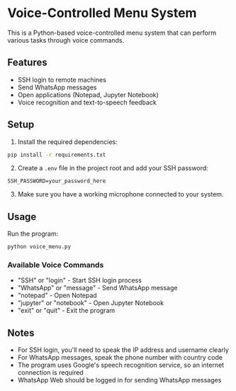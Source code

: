 # Voice-Controlled Menu System

This is a Python-based voice-controlled menu system that can perform various tasks through voice commands.

## Features

- SSH login to remote machines
- Send WhatsApp messages
- Open applications (Notepad, Jupyter Notebook)
- Voice recognition and text-to-speech feedback

## Setup

1. Install the required dependencies:
```bash
pip install -r requirements.txt
```

2. Create a `.env` file in the project root and add your SSH password:
```
SSH_PASSWORD=your_password_here
```

3. Make sure you have a working microphone connected to your system.

## Usage

Run the program:
```bash
python voice_menu.py
```

### Available Voice Commands

- "SSH" or "login" - Start SSH login process
- "WhatsApp" or "message" - Send WhatsApp message
- "notepad" - Open Notepad
- "jupyter" or "notebook" - Open Jupyter Notebook
- "exit" or "quit" - Exit the program

## Notes

- For SSH login, you'll need to speak the IP address and username clearly
- For WhatsApp messages, speak the phone number with country code
- The program uses Google's speech recognition service, so an internet connection is required
- WhatsApp Web should be logged in for sending WhatsApp messages 